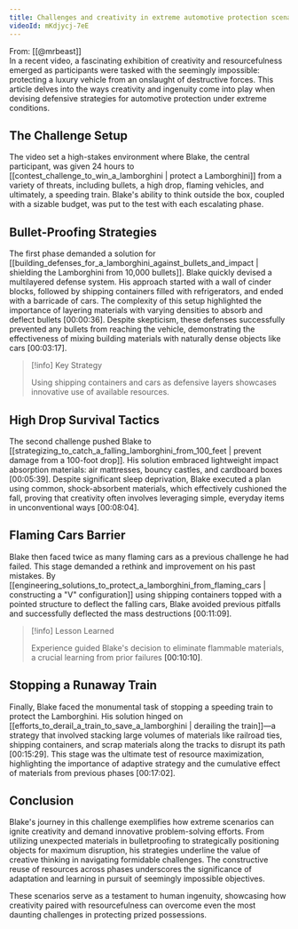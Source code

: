 ```yaml
---
title: Challenges and creativity in extreme automotive protection scenarios
videoId: mKdjycj-7eE
---
```


From: [[@mrbeast]] <br/> 
In a recent video, a fascinating exhibition of creativity and resourcefulness emerged as participants were tasked with the seemingly impossible: protecting a luxury vehicle from an onslaught of destructive forces. This article delves into the ways creativity and ingenuity come into play when devising defensive strategies for automotive protection under extreme conditions.

## The Challenge Setup

The video set a high-stakes environment where Blake, the central participant, was given 24 hours to [[contest_challenge_to_win_a_lamborghini | protect a Lamborghini]] from a variety of threats, including bullets, a high drop, flaming vehicles, and ultimately, a speeding train. Blake's ability to think outside the box, coupled with a sizable budget, was put to the test with each escalating phase.

## Bullet-Proofing Strategies

The first phase demanded a solution for [[building_defenses_for_a_lamborghini_against_bullets_and_impact | shielding the Lamborghini from 10,000 bullets]]. Blake quickly devised a multilayered defense system. His approach started with a wall of cinder blocks, followed by shipping containers filled with refrigerators, and ended with a barricade of cars. The complexity of this setup highlighted the importance of layering materials with varying densities to absorb and deflect bullets <a class="yt-timestamp" data-t="00:00:36">[00:00:36]</a>. Despite skepticism, these defenses successfully prevented any bullets from reaching the vehicle, demonstrating the effectiveness of mixing building materials with naturally dense objects like cars <a class="yt-timestamp" data-t="00:03:17">[00:03:17]</a>.

> [!info] Key Strategy
> 
> Using shipping containers and cars as defensive layers showcases innovative use of available resources.

## High Drop Survival Tactics

The second challenge pushed Blake to [[strategizing_to_catch_a_falling_lamborghini_from_100_feet | prevent damage from a 100-foot drop]]. His solution embraced lightweight impact absorption materials: air mattresses, bouncy castles, and cardboard boxes <a class="yt-timestamp" data-t="00:05:39">[00:05:39]</a>. Despite significant sleep deprivation, Blake executed a plan using common, shock-absorbent materials, which effectively cushioned the fall, proving that creativity often involves leveraging simple, everyday items in unconventional ways <a class="yt-timestamp" data-t="00:08:04">[00:08:04]</a>.

## Flaming Cars Barrier

Blake then faced twice as many flaming cars as a previous challenge he had failed. This stage demanded a rethink and improvement on his past mistakes. By [[engineering_solutions_to_protect_a_lamborghini_from_flaming_cars | constructing a "V" configuration]] using shipping containers topped with a pointed structure to deflect the falling cars, Blake avoided previous pitfalls and successfully deflected the mass destructions <a class="yt-timestamp" data-t="00:11:09">[00:11:09]</a>.

> [!info] Lesson Learned
>
> Experience guided Blake's decision to eliminate flammable materials, a crucial learning from prior failures <a class="yt-timestamp" data-t="00:10:10">[00:10:10]</a>.

## Stopping a Runaway Train

Finally, Blake faced the monumental task of stopping a speeding train to protect the Lamborghini. His solution hinged on [[efforts_to_derail_a_train_to_save_a_lamborghini | derailing the train]]—a strategy that involved stacking large volumes of materials like railroad ties, shipping containers, and scrap materials along the tracks to disrupt its path <a class="yt-timestamp" data-t="00:15:29">[00:15:29]</a>. This stage was the ultimate test of resource maximization, highlighting the importance of adaptive strategy and the cumulative effect of materials from previous phases <a class="yt-timestamp" data-t="00:17:02">[00:17:02]</a>.

## Conclusion

Blake's journey in this challenge exemplifies how extreme scenarios can ignite creativity and demand innovative problem-solving efforts. From utilizing unexpected materials in bulletproofing to strategically positioning objects for maximum disruption, his strategies underline the value of creative thinking in navigating formidable challenges. The constructive reuse of resources across phases underscores the significance of adaptation and learning in pursuit of seemingly impossible objectives.

These scenarios serve as a testament to human ingenuity, showcasing how creativity paired with resourcefulness can overcome even the most daunting challenges in protecting prized possessions.